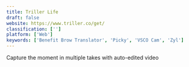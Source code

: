 ```yaml
---
title: Triller Life
draft: false 
website: https://www.triller.co/get/
classification: ['']
platform: ['Web']
keywords: ['Benefit Brow Translator', 'Picky', 'VSCO Cam', 'Zyl']
---
```

Capture the moment in multiple takes with auto-edited video